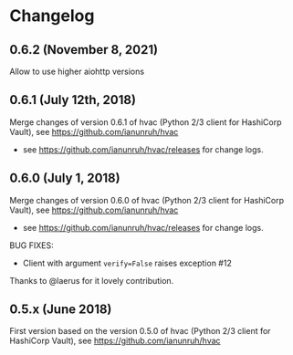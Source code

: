 # Changelog

## 0.6.2 (November 8, 2021)

Allow to use higher aiohttp versions

## 0.6.1 (July 12th, 2018)

Merge changes of version 0.6.1 of hvac (Python 2/3 client for HashiCorp Vault), see https://github.com/ianunruh/hvac 
* see https://github.com/ianunruh/hvac/releases for change logs.

## 0.6.0 (July 1, 2018)

Merge changes of version 0.6.0 of hvac (Python 2/3 client for HashiCorp Vault), see https://github.com/ianunruh/hvac 
* see https://github.com/ianunruh/hvac/releases for change logs.

BUG FIXES:

* Client with argument `verify=False` raises exception #12

Thanks to @laerus for it lovely contribution.


## 0.5.x (June 2018)

First version based on the version 0.5.0 of hvac (Python 2/3 client for HashiCorp Vault), see https://github.com/ianunruh/hvac
 
